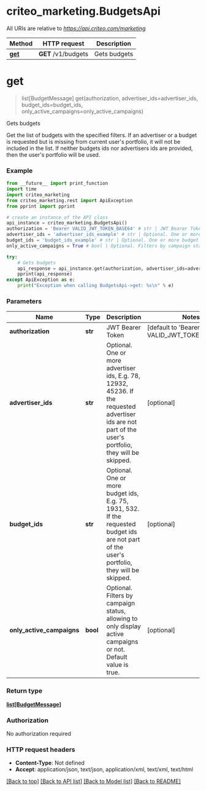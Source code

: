 # criteo_marketing.BudgetsApi

All URIs are relative to *https://api.criteo.com/marketing*

Method | HTTP request | Description
------------- | ------------- | -------------
[**get**](BudgetsApi.md#get) | **GET** /v1/budgets | Gets budgets


# **get**
> list[BudgetMessage] get(authorization, advertiser_ids=advertiser_ids, budget_ids=budget_ids, only_active_campaigns=only_active_campaigns)

Gets budgets

Get the list of budgets with the specified filters.  If an advertiser or a budget is requested but is missing from current user's portfolio, it will not be included in the list.  If neither budgets ids nor advertisers ids are provided, then the user's portfolio will be used.

### Example
```python
from __future__ import print_function
import time
import criteo_marketing
from criteo_marketing.rest import ApiException
from pprint import pprint

# create an instance of the API class
api_instance = criteo_marketing.BudgetsApi()
authorization = 'Bearer VALID_JWT_TOKEN_BASE64' # str | JWT Bearer Token (default to 'Bearer VALID_JWT_TOKEN_BASE64')
advertiser_ids = 'advertiser_ids_example' # str | Optional. One or more advertiser ids, E.g. 78, 12932, 45236. If the requested advertiser ids are not part of the user's portfolio, they will be skipped. (optional)
budget_ids = 'budget_ids_example' # str | Optional. One or more budget ids, E.g. 75, 1931, 532. If the requested budget ids are not part of the user's portfolio, they will be skipped. (optional)
only_active_campaigns = True # bool | Optional. Filters by campaign status, allowing to only display active campaigns or not. Default value is true. (optional)

try:
    # Gets budgets
    api_response = api_instance.get(authorization, advertiser_ids=advertiser_ids, budget_ids=budget_ids, only_active_campaigns=only_active_campaigns)
    pprint(api_response)
except ApiException as e:
    print("Exception when calling BudgetsApi->get: %s\n" % e)
```

### Parameters

Name | Type | Description  | Notes
------------- | ------------- | ------------- | -------------
 **authorization** | **str**| JWT Bearer Token | [default to &#39;Bearer VALID_JWT_TOKEN_BASE64&#39;]
 **advertiser_ids** | **str**| Optional. One or more advertiser ids, E.g. 78, 12932, 45236. If the requested advertiser ids are not part of the user&#39;s portfolio, they will be skipped. | [optional] 
 **budget_ids** | **str**| Optional. One or more budget ids, E.g. 75, 1931, 532. If the requested budget ids are not part of the user&#39;s portfolio, they will be skipped. | [optional] 
 **only_active_campaigns** | **bool**| Optional. Filters by campaign status, allowing to only display active campaigns or not. Default value is true. | [optional] 

### Return type

[**list[BudgetMessage]**](BudgetMessage.md)

### Authorization

No authorization required

### HTTP request headers

 - **Content-Type**: Not defined
 - **Accept**: application/json, text/json, application/xml, text/xml, text/html

[[Back to top]](#) [[Back to API list]](../README.md#documentation-for-api-endpoints) [[Back to Model list]](../README.md#documentation-for-models) [[Back to README]](../README.md)

